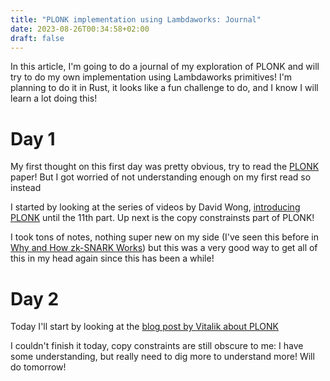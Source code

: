 ```yaml
---
title: "PLONK implementation using Lambdaworks: Journal"
date: 2023-08-26T00:34:58+02:00
draft: false
---
```


In this article, I'm going to do a journal of my exploration of PLONK and will try to do my own implementation using Lambdaworks primitives! I'm planning to do it in Rust, it looks like a fun challenge to do, and I know I will learn a lot doing this!

# Day 1
My first thought on this first day was pretty obvious, try to read the [PLONK](https://eprint.iacr.org/2019/953.pdf) paper! 
But I got worried of not understanding enough on my first read so instead

I started by looking at the series of videos by David Wong, [introducing PLONK](https://www.youtube.com/watch?v=RUZcam_jrz0) until the 11th part. Up next is the copy constrainsts part of PLONK!

I took tons of notes, nothing super new on my side (I've seen this before in [Why and How zk-SNARK Works](https://arxiv.org/abs/1906.07221)) but this was a very good way to get all of this in my head again since this has been a while!

# Day 2
Today I'll start by looking at the [blog post by Vitalik about PLONK](https://vitalik.ca/general/2019/09/22/plonk.html)

I couldn't finish it today, copy constraints are still obscure to me: I have some understanding, but really need to dig more to understand more! Will do tomorrow!
